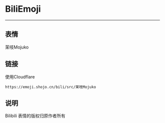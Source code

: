 # BiliEmoji
---
## 表情
茉吱Mojuko
## 链接
使用Cloudflare
```
https://emoji.shojo.cn/bili/src/茉吱Mojuko
```
## 说明
Bilibili 表情的版权归原作者所有
